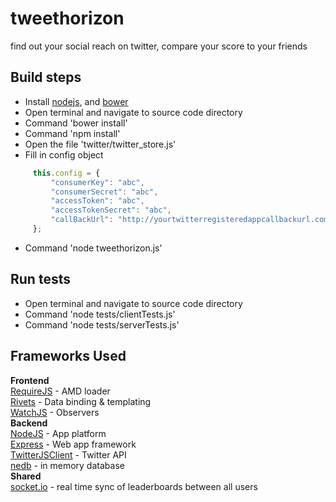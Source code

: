 tweethorizon
============

find out your social reach on twitter, compare your score to your friends

## Build steps
* Install [nodejs](http://nodejs.org/), and [bower](http://bower.io/)
* Open terminal and navigate to source code directory
* Command 'bower install'
* Command 'npm install'
* Open the file 'twitter/twitter_store.js'
* Fill in config object
```js
     this.config = {
         "consumerKey": "abc",
         "consumerSecret": "abc",
         "accessToken": "abc",
         "accessTokenSecret": "abc",
         "callBackUrl": "http://yourtwitterregisteredappcallbackurl.com"
     };
```
* Command 'node tweethorizon.js'

## Run tests
* Open terminal and navigate to source code directory
* Command 'node tests/clientTests.js'
* Command 'node tests/serverTests.js'

## Frameworks Used
**Frontend**  
[RequireJS](http://requirejs.org/) - AMD loader  
[Rivets](http://rivetsjs.com/) - Data binding & templating  
[WatchJS](https://github.com/melanke/Watch.JS/) - Observers  
**Backend**  
[NodeJS](http://nodejs.org/) - App platform  
[Express](http://expressjs.com/) - Web app framework  
[TwitterJSClient](https://github.com/BoyCook/TwitterJSClient) - Twitter API  
[nedb](https://github.com/louischatriot/nedb) - in memory database  
**Shared**  
[socket.io](http://socket.io/) - real time sync of leaderboards between all users
